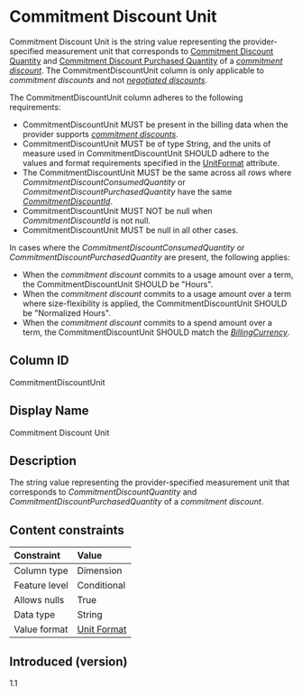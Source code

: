 # Commitment Discount Unit

Commitment Discount Unit is the string value representing the provider-specified measurement unit that corresponds to [Commitment Discount Quantity](#commitmentdiscountconsumedquantity) and [Commitment Discount Purchased Quantity](#commitmentdiscountpurchasedquantity) of a [*commitment discount*](#glossary:commitment-discount). The CommitmentDiscountUnit column is only applicable to *commitment discounts* and not [*negotiated discounts*](#glossary:negotiated-discount).

The CommitmentDiscountUnit column adheres to the following requirements:

* CommitmentDiscountUnit MUST be present in the billing data when the provider supports [*commitment discounts*](#glossary:commitment-discount).
* CommitmentDiscountUnit MUST be of type String, and the units of measure used in CommitmentDiscountUnit SHOULD adhere to the values and format requirements specified in the [UnitFormat](#unitformat) attribute.
* The CommitmentDiscountUnit MUST be the same across all *rows* where *CommitmentDiscountConsumedQuantity* or *CommitmentDiscountPurchasedQuantity* have the same [*CommitmentDiscountId*](#commitmentdiscountid).
* CommitmentDiscountUnit MUST NOT be null when *CommitmentDiscountId* is not null.
* CommitmentDiscountUnit MUST be null in all other cases.

In cases where the *CommitmentDiscountConsumedQuantity* or *CommitmentDiscountPurchasedQuantity* are present, the following applies:

* When the *commitment discount* commits to a usage amount over a term, the CommitmentDiscountUnit SHOULD be "Hours".
* When the *commitment discount* commits to a usage amount over a term where size-flexibility is applied, the CommitmentDiscountUnit SHOULD be "Normalized Hours".
* When the *commitment discount* commits to a spend amount over a term, the CommitmentDiscountUnit SHOULD match the [*BillingCurrency*](#billingcurrency).

## Column ID

CommitmentDiscountUnit

## Display Name

Commitment Discount Unit

## Description

The string value representing the provider-specified measurement unit that corresponds to *CommitmentDiscountQuantity* and *CommitmentDiscountPurchasedQuantity* of a *commitment discount*.

## Content constraints

| Constraint      | Value            |
|:----------------|:-----------------|
| Column type     | Dimension        |
| Feature level   | Conditional      |
| Allows nulls    | True             |
| Data type       | String           |
| Value format    | [Unit Format](#unitformat)|

## Introduced (version)

1.1
